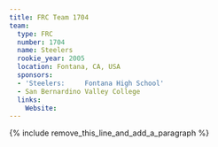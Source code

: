 ```yaml
---
title: FRC Team 1704
team:
  type: FRC
  number: 1704
  name: Steelers
  rookie_year: 2005
  location: Fontana, CA, USA
  sponsors:
  - 'Steelers:     Fontana High School'
  - San Bernardino Valley College
  links:
    Website:
---
```


{% include remove_this_line_and_add_a_paragraph %}